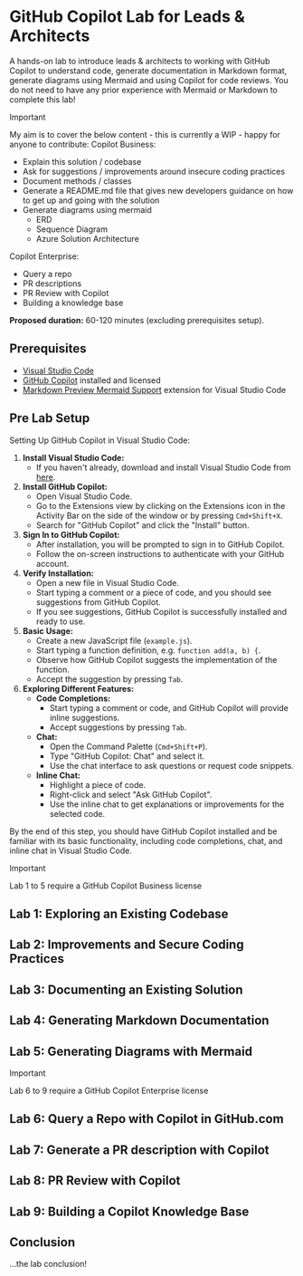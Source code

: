 # GitHub Copilot Lab for Leads & Architects
A hands-on lab to introduce leads & architects to working with GitHub Copilot to understand code, generate documentation in Markdown format, generate diagrams using Mermaid and using Copilot for code reviews. You do not need to have any prior experience with Mermaid or Markdown to complete this lab!

> [!IMPORTANT]  
> My aim is to cover the below content - this is currently a WIP - happy for anyone to contribute:
> Copilot Business:
> - Explain this solution / codebase
> - Ask for suggestions / improvements around insecure coding practices
> - Document methods / classes
> - Generate a README.md file that gives new developers guidance on how to get up and going with the solution
> - Generate diagrams using mermaid
> 	- ERD
>  	- Sequence Diagram
> 	- Azure Solution Architecture
> 	
> Copilot Enterprise:
> - Query a repo
> - PR descriptions
> - PR Review with Copilot
> - Building a knowledge base

**Proposed duration:** 60-120 minutes (excluding prerequisites setup).

## Prerequisites

- [Visual Studio Code](https://code.visualstudio.com/)
- [GitHub Copilot](https://copilot.github.com/) installed and licensed
- [Markdown Preview Mermaid Support](https://marketplace.visualstudio.com/items?itemName=bierner.markdown-mermaid) extension for Visual Studio Code

## Pre Lab Setup
Setting Up GitHub Copilot in Visual Studio Code:
1. **Install Visual Studio Code:**
    - If you haven't already, download and install Visual Studio Code from [here](https://code.visualstudio.com/).
2. **Install GitHub Copilot:**
    - Open Visual Studio Code.
    - Go to the Extensions view by clicking on the Extensions icon in the Activity Bar on the side of the window or by pressing `Cmd+Shift+X`.
    - Search for "GitHub Copilot" and click the "Install" button.
3. **Sign In to GitHub Copilot:**
    - After installation, you will be prompted to sign in to GitHub Copilot.
    - Follow the on-screen instructions to authenticate with your GitHub account.
4. **Verify Installation:**
    - Open a new file in Visual Studio Code.
    - Start typing a comment or a piece of code, and you should see suggestions from GitHub Copilot.
    - If you see suggestions, GitHub Copilot is successfully installed and ready to use.
5. **Basic Usage:**
    - Create a new JavaScript file (`example.js`).
    - Start typing a function definition, e.g. `function add(a, b) {`.
    - Observe how GitHub Copilot suggests the implementation of the function.
    - Accept the suggestion by pressing `Tab`.
6. **Exploring Different Features:**
    - **Code Completions:**
        - Start typing a comment or code, and GitHub Copilot will provide inline suggestions.
        - Accept suggestions by pressing `Tab`.
    - **Chat:**
        - Open the Command Palette (`Cmd+Shift+P`).
        - Type "GitHub Copilot: Chat" and select it.
        - Use the chat interface to ask questions or request code snippets.
    - **Inline Chat:**
        - Highlight a piece of code.
        - Right-click and select "Ask GitHub Copilot".
        - Use the inline chat to get explanations or improvements for the selected code.

By the end of this step, you should have GitHub Copilot installed and be familiar with its basic functionality, including code completions, chat, and inline chat in Visual Studio Code.

> [!IMPORTANT]  
> Lab 1 to 5 require a GitHub Copilot Business license

## Lab 1: Exploring an Existing Codebase

## Lab 2: Improvements and Secure Coding Practices

## Lab 3: Documenting an Existing Solution

## Lab 4: Generating Markdown Documentation

## Lab 5: Generating Diagrams with Mermaid

> [!IMPORTANT]  
> Lab 6 to 9 require a GitHub Copilot Enterprise license

## Lab 6: Query a Repo with Copilot in GitHub.com

## Lab 7: Generate a PR description with Copilot

## Lab 8: PR Review with Copilot

## Lab 9: Building a Copilot Knowledge Base

## Conclusion
...the lab conclusion!
